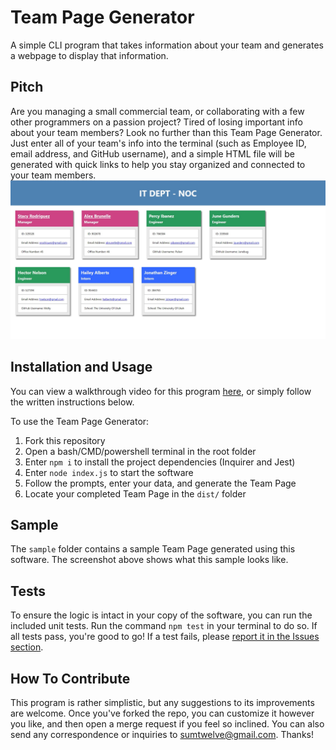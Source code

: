 # Team Page Generator
A simple CLI program that takes information about your team and generates a webpage to display that information.

## Pitch
Are you managing a small commercial team, or collaborating with a few other programmers on a passion project? Tired of losing important info about your team members? Look no further than this Team Page Generator. Just enter all of your team's info into the terminal (such as Employee ID, email address, and GitHub username), and a simple HTML file will be generated with quick links to help you stay organized and connected to your team members.
![a screenshot showcasing an example team page](./images/desktop-screenshot.jpg)

## Installation and Usage
You can view a walkthrough video for this program [here](https://youtu.be/tVeEKDUaeVA), or simply follow the written instructions below.

To use the Team Page Generator:
1. Fork this repository
2. Open a bash/CMD/powershell terminal in the root folder
3. Enter `npm i` to install the project dependencies (Inquirer and Jest)
4. Enter `node index.js` to start the software
5. Follow the prompts, enter your data, and generate the Team Page
6. Locate your completed Team Page in the `dist/` folder

## Sample
The `sample` folder contains a sample Team Page generated using this software. The screenshot above shows what this sample looks like.

## Tests
To ensure the logic is intact in your copy of the software, you can run the included unit tests. Run the command `npm test` in your terminal to do so. If all tests pass, you're good to go! If a test fails, please [report it in the Issues section](https://github.com/Sumtwelve/teampage-generator/issues/new).

## How To Contribute
This program is rather simplistic, but any suggestions to its improvements are welcome. Once you've forked the repo, you can customize it however you like, and then open a merge request if you feel so inclined. You can also send any correspondence or inquiries to sumtwelve@gmail.com. Thanks!